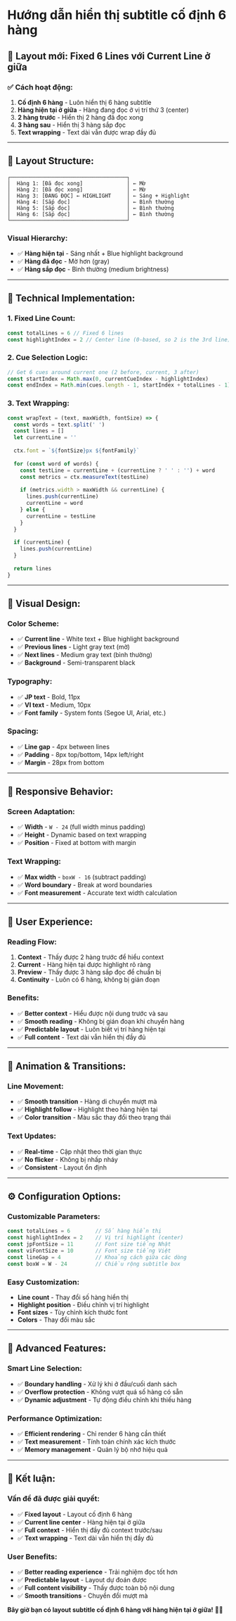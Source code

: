 # Hướng dẫn hiển thị subtitle cố định 6 hàng

## 🎯 **Layout mới: Fixed 6 Lines với Current Line ở giữa**

### ✅ **Cách hoạt động:**

1. **Cố định 6 hàng** - Luôn hiển thị 6 hàng subtitle
2. **Hàng hiện tại ở giữa** - Hàng đang đọc ở vị trí thứ 3 (center)
3. **2 hàng trước** - Hiển thị 2 hàng đã đọc xong
4. **3 hàng sau** - Hiển thị 3 hàng sắp đọc
5. **Text wrapping** - Text dài vẫn được wrap đầy đủ

---

## 📐 **Layout Structure:**

```
┌─────────────────────────────────────┐
│  Hàng 1: [Đã đọc xong]              │ ← Mờ
│  Hàng 2: [Đã đọc xong]              │ ← Mờ  
│  Hàng 3: [ĐANG ĐỌC] ← HIGHLIGHT     │ ← Sáng + Highlight
│  Hàng 4: [Sắp đọc]                  │ ← Bình thường
│  Hàng 5: [Sắp đọc]                  │ ← Bình thường
│  Hàng 6: [Sắp đọc]                  │ ← Bình thường
└─────────────────────────────────────┘
```

### **Visual Hierarchy:**
- ✅ **Hàng hiện tại** - Sáng nhất + Blue highlight background
- ✅ **Hàng đã đọc** - Mờ hơn (gray)
- ✅ **Hàng sắp đọc** - Bình thường (medium brightness)

---

## 🔧 **Technical Implementation:**

### **1. Fixed Line Count:**
```javascript
const totalLines = 6 // Fixed 6 lines
const highlightIndex = 2 // Center line (0-based, so 2 is the 3rd line)
```

### **2. Cue Selection Logic:**
```javascript
// Get 6 cues around current one (2 before, current, 3 after)
const startIndex = Math.max(0, currentCueIndex - highlightIndex)
const endIndex = Math.min(cues.length - 1, startIndex + totalLines - 1)
```

### **3. Text Wrapping:**
```javascript
const wrapText = (text, maxWidth, fontSize) => {
  const words = text.split(' ')
  const lines = []
  let currentLine = ''
  
  ctx.font = `${fontSize}px ${fontFamily}`
  
  for (const word of words) {
    const testLine = currentLine + (currentLine ? ' ' : '') + word
    const metrics = ctx.measureText(testLine)
    
    if (metrics.width > maxWidth && currentLine) {
      lines.push(currentLine)
      currentLine = word
    } else {
      currentLine = testLine
    }
  }
  
  if (currentLine) {
    lines.push(currentLine)
  }
  
  return lines
}
```

---

## 🎨 **Visual Design:**

### **Color Scheme:**
- ✅ **Current line** - White text + Blue highlight background
- ✅ **Previous lines** - Light gray text (mờ)
- ✅ **Next lines** - Medium gray text (bình thường)
- ✅ **Background** - Semi-transparent black

### **Typography:**
- ✅ **JP text** - Bold, 11px
- ✅ **VI text** - Medium, 10px
- ✅ **Font family** - System fonts (Segoe UI, Arial, etc.)

### **Spacing:**
- ✅ **Line gap** - 4px between lines
- ✅ **Padding** - 8px top/bottom, 14px left/right
- ✅ **Margin** - 28px from bottom

---

## 📱 **Responsive Behavior:**

### **Screen Adaptation:**
- ✅ **Width** - `W - 24` (full width minus padding)
- ✅ **Height** - Dynamic based on text wrapping
- ✅ **Position** - Fixed at bottom with margin

### **Text Wrapping:**
- ✅ **Max width** - `boxW - 16` (subtract padding)
- ✅ **Word boundary** - Break at word boundaries
- ✅ **Font measurement** - Accurate text width calculation

---

## 🎯 **User Experience:**

### **Reading Flow:**
1. **Context** - Thấy được 2 hàng trước để hiểu context
2. **Current** - Hàng hiện tại được highlight rõ ràng
3. **Preview** - Thấy được 3 hàng sắp đọc để chuẩn bị
4. **Continuity** - Luôn có 6 hàng, không bị gián đoạn

### **Benefits:**
- ✅ **Better context** - Hiểu được nội dung trước và sau
- ✅ **Smooth reading** - Không bị gián đoạn khi chuyển hàng
- ✅ **Predictable layout** - Luôn biết vị trí hàng hiện tại
- ✅ **Full content** - Text dài vẫn hiển thị đầy đủ

---

## 🔄 **Animation & Transitions:**

### **Line Movement:**
- ✅ **Smooth transition** - Hàng di chuyển mượt mà
- ✅ **Highlight follow** - Highlight theo hàng hiện tại
- ✅ **Color transition** - Màu sắc thay đổi theo trạng thái

### **Text Updates:**
- ✅ **Real-time** - Cập nhật theo thời gian thực
- ✅ **No flicker** - Không bị nhấp nháy
- ✅ **Consistent** - Layout ổn định

---

## ⚙️ **Configuration Options:**

### **Customizable Parameters:**
```javascript
const totalLines = 6        // Số hàng hiển thị
const highlightIndex = 2    // Vị trí highlight (center)
const jpFontSize = 11       // Font size tiếng Nhật
const viFontSize = 10       // Font size tiếng Việt
const lineGap = 4           // Khoảng cách giữa các dòng
const boxW = W - 24         // Chiều rộng subtitle box
```

### **Easy Customization:**
- **Line count** - Thay đổi số hàng hiển thị
- **Highlight position** - Điều chỉnh vị trí highlight
- **Font sizes** - Tùy chỉnh kích thước font
- **Colors** - Thay đổi màu sắc

---

## 🚀 **Advanced Features:**

### **Smart Line Selection:**
- ✅ **Boundary handling** - Xử lý khi ở đầu/cuối danh sách
- ✅ **Overflow protection** - Không vượt quá số hàng có sẵn
- ✅ **Dynamic adjustment** - Tự động điều chỉnh khi thiếu hàng

### **Performance Optimization:**
- ✅ **Efficient rendering** - Chỉ render 6 hàng cần thiết
- ✅ **Text measurement** - Tính toán chính xác kích thước
- ✅ **Memory management** - Quản lý bộ nhớ hiệu quả

---

## 🎉 **Kết luận:**

### **Vấn đề đã được giải quyết:**
- ✅ **Fixed layout** - Layout cố định 6 hàng
- ✅ **Current line center** - Hàng hiện tại ở giữa
- ✅ **Full context** - Hiển thị đầy đủ context trước/sau
- ✅ **Text wrapping** - Text dài vẫn hiển thị đầy đủ

### **User Benefits:**
- ✅ **Better reading experience** - Trải nghiệm đọc tốt hơn
- ✅ **Predictable layout** - Layout dự đoán được
- ✅ **Full content visibility** - Thấy được toàn bộ nội dung
- ✅ **Smooth transitions** - Chuyển đổi mượt mà

**Bây giờ bạn có layout subtitle cố định 6 hàng với hàng hiện tại ở giữa!** 📖✨
